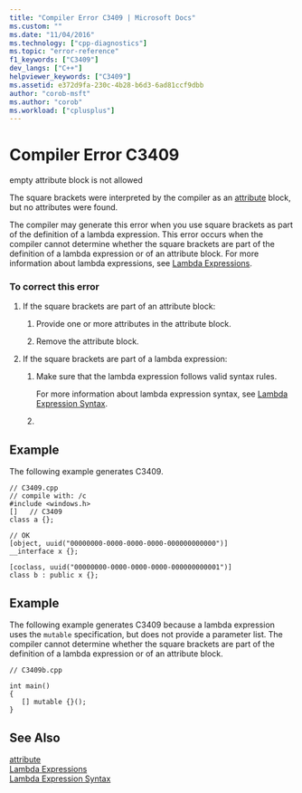 ```yaml
---
title: "Compiler Error C3409 | Microsoft Docs"
ms.custom: ""
ms.date: "11/04/2016"
ms.technology: ["cpp-diagnostics"]
ms.topic: "error-reference"
f1_keywords: ["C3409"]
dev_langs: ["C++"]
helpviewer_keywords: ["C3409"]
ms.assetid: e372d9fa-230c-4b28-b6d3-6ad81ccf9dbb
author: "corob-msft"
ms.author: "corob"
ms.workload: ["cplusplus"]
---
```

# Compiler Error C3409
empty attribute block is not allowed  
  
 The square brackets were interpreted by the compiler as an [attribute](../../windows/cpp-attributes-reference.md) block, but no attributes were found.  
  
 The compiler may generate this error when you use square brackets as part of the definition of a lambda expression. This error occurs when the compiler cannot determine whether the square brackets are part of the definition of a lambda expression or of an attribute block. For more information about lambda expressions, see [Lambda Expressions](../../cpp/lambda-expressions-in-cpp.md).  
  
### To correct this error  
  
1.  If the square brackets are part of an attribute block:  
  
    1.  Provide one or more attributes in the attribute block.  
  
    2.  Remove the attribute block.  
  
2.  If the square brackets are part of a lambda expression:  
  
    1.  Make sure that the lambda expression follows valid syntax rules.  
  
         For more information about lambda expression syntax, see [Lambda Expression Syntax](../../cpp/lambda-expression-syntax.md).  
  
    2.  
  
## Example  
 The following example generates C3409.  
  
```  
// C3409.cpp  
// compile with: /c  
#include <windows.h>  
[]   // C3409  
class a {};  
  
// OK  
[object, uuid("00000000-0000-0000-0000-000000000000")]  
__interface x {};  
  
[coclass, uuid("00000000-0000-0000-0000-000000000001")]  
class b : public x {};  
```  
  
## Example  
 The following example generates C3409 because a lambda expression uses the `mutable` specification, but does not provide a parameter list. The compiler cannot determine whether the square brackets are part of the definition of a lambda expression or of an attribute block.  
  
```  
// C3409b.cpp  
  
int main()  
{  
   [] mutable {}();  
}  
```  
  
## See Also  
 [attribute](../../windows/cpp-attributes-reference.md)   
 [Lambda Expressions](../../cpp/lambda-expressions-in-cpp.md)   
 [Lambda Expression Syntax](../../cpp/lambda-expression-syntax.md)